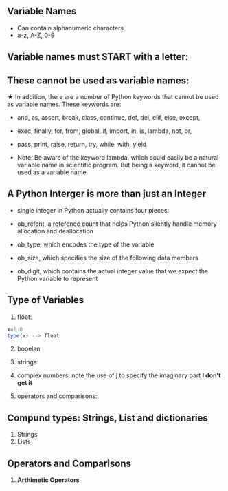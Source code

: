 ## Variable Names 
- Can contain alphanumeric characters 
- a-z, A-Z, 0-9 

## Variable names must START with a letter: 

## These cannot be used as variable names: 
★ In addition, there are a number of Python keywords that cannot be used as variable names. These keywords are:

- and, as, assert, break, class, continue, def, del, elif, else, except, 
- exec, finally, for, from, global, if, import, in, is, lambda, not, or,
- pass, print, raise, return, try, while, with, yield

- Note: Be aware of the keyword lambda, which could easily be a natural variable name in scientific program. But being a keyword, it cannot be used as a variable name


## A Python Interger is more than just an Integer
- single integer in Python actually contains four pieces:

- ob_refcnt, a reference count that helps Python silently handle memory allocation and deallocation
- ob_type, which encodes the type of the variable
- ob_size, which specifies the size of the following data members
- ob_digit, which contains the actual integer value that we expect the Python variable to represent

## Type of Variables 
1. float: 
```js
x=1.0
type(x) --> float 
```
2. booelan

3. strings 

4.  complex numbers: note the use of j to specify the imaginary part 
**I don't get it**

5. operators and comparisons: 


## Compund types: Strings, List and dictionaries 
1. Strings 
2. Lists 

## Operators and Comparisons 
1. **Arthimetic Operators**
